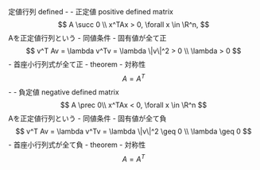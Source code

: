 定値行列 defined
        - 
        - 正定値 positive defined matrix
            $$ A \succ 0 \\ x^TAx > 0, \forall x \in \R^n, $$
            Aを正定値行列という
            - 同値条件
                - 固有値が全て正
                    $$ v^T Av = \lambda v^Tv = \lambda \|v\|^2 > 0 \\ \lambda > 0 $$
                - 首座小行列式が全て正
            - theorem
                - 対称性
                    $$ A = A^T $$
        - 
        - 負定値 negative defined matrix
            $$ A \prec 0\\ x^TAx < 0, \forall x \in \R^n $$
            Aを正定値行列という
            - 同値条件
                - 固有値が全て負
                    $$ v^T Av = \lambda v^Tv = \lambda \|v\|^2 \geq 0 \\ \lambda \geq 0 $$
                - 首座小行列式が全て負
            - theorem
                - 対称性
                    $$ A = A^T $$